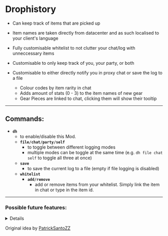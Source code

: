 # Drophistory

* Can keep track of items that are picked up
* Item names are taken directly from datacenter and as such localised to your client's language
* Fully customisable whitelist to not clutter your chat/log with unneccessary items
* Customisable to only keep track of you, your party, or both

* Customisable to either directly notify you in proxy chat or save the log to a file
  * Colour codes by item rarity in chat
  * Adds amount of stats (0 - 3) to the item names of new gear
  * Gear Pieces are linked to chat, clicking them will show their tooltip
---

## Commands:

* **`dh`**
  * to enable/disable this Mod.
  * **`file/chat/party/self`**
    * to toggle between different logging modes
	* multiple modes can be toggle at the same time (e.g. `dh file chat self` to toggle all three at once)
  * **`save`**
    * to save the current log to a file (empty if file logging is disabled)
  * **`whitelist`**
    * **`add/remove`**
	  * add or remove items from your whitelist. Simply link the item in chat or type in the item id.

---

### Possible future features:

<details>

* adding blacklist support
* toggling individual players to be tracked instead of the whole party

</details>

Original idea by [PatrickSantoZZ](https://github.com/PatrickSantoZZ)